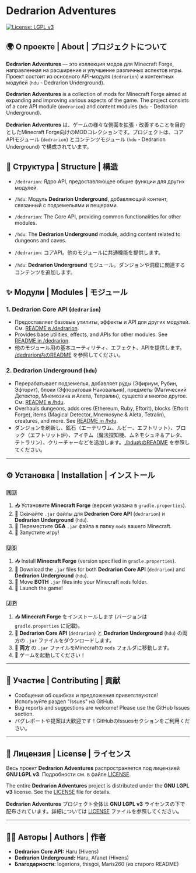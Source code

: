 # Dedrarion Adventures

[![License: LGPL v3](https://img.shields.io/badge/License-LGPL_v3-blue.svg)](https://www.gnu.org/licenses/lgpl-3.0)

## 🌍 О проекте | About | プロジェクトについて

**Dedrarion Adventures** — это коллекция модов для Minecraft Forge, направленная на расширение и улучшение различных аспектов игры. Проект состоит из основного API-модуля (`dedrarion`) и контентных модулей (`hdu` - Dedrarion Underground).

**Dedrarion Adventures** is a collection of mods for Minecraft Forge aimed at expanding and improving various aspects of the game. The project consists of a core API module (`dedrarion`) and content modules (`hdu` - Dedrarion Underground).

**Dedrarion Adventures** は、ゲームの様々な側面を拡張・改善することを目的としたMinecraft Forge向けのMODコレクションです。プロジェクトは、コアAPIモジュール (`dedrarion`) とコンテンツモジュール (`hdu` - Dedrarion Underground) で構成されています。

## 🌳 Структура | Structure | 構造

* `/dedrarion`: Ядро API, предоставляющее общие функции для других модулей.
* `/hdu`: Модуль **Dedrarion Underground**, добавляющий контент, связанный с подземельями и пещерами.

* `/dedrarion`: The Core API, providing common functionalities for other modules.
* `/hdu`: The **Dedrarion Underground** module, adding content related to dungeons and caves.

* `/dedrarion`: コアAPI。他のモジュールに共通機能を提供します。
* `/hdu`: **Dedrarion Underground** モジュール。ダンジョンや洞窟に関連するコンテンツを追加します。

## ✨ Модули | Modules | モジュール

### 1. Dedrarion Core API (`dedrarion`)
* Предоставляет базовые утилиты, эффекты и API для других модулей. См. [README в /dedrarion](dedrarion/README.md).
* Provides base utilities, effects, and APIs for other modules. See [README in /dedrarion](dedrarion/README.md).
* 他のモジュール用の基本ユーティリティ、エフェクト、APIを提供します。[ /dedrarion内のREADME](dedrarion/README.md) を参照してください。

### 2. Dedrarion Underground (`hdu`)
* Перерабатывает подземелья, добавляет руды (Эфириум, Рубин, Эфторит), блоки (Эфторитовая Наковальня), предметы (Магический Детектор, Мнемозина и Алета, Тетралин), существ и многое другое. См. [README в /hdu](hdu/README.md).
* Overhauls dungeons, adds ores (Ethereum, Ruby, Eftorit), blocks (Eftorit Forge), items (Magical Detector, Mnemosyne & Aleta, Tetralin), creatures, and more. See [README in /hdu](hdu/README.md).
* ダンジョンを刷新し、鉱石（エーテリウム、ルビー、エフトリット）、ブロック（エフトリット炉）、アイテム（魔法探知機、ムネモシュネ＆アレタ、テトラリン）、クリーチャーなどを追加します。[ /hdu内のREADME](hdu/README.md) を参照してください。

---

## ⚙️ Установка | Installation | インストール

### 🇷🇺
1.  📥 Установите **Minecraft Forge** (версия указана в `gradle.properties`).
2.  📂 Скачайте `.jar` файлы для **Dedrarion Core API** (`dedrarion`) и **Dedrarion Underground** (`hdu`).
3.  📂 Переместите **ОБА** `.jar` файла в папку `mods` вашего Minecraft.
4.  🚀 Запустите игру!

### 🇺🇸
1.  📥 Install **Minecraft Forge** (version specified in `gradle.properties`).
2.  📂 Download the `.jar` files for both **Dedrarion Core API** (`dedrarion`) and **Dedrarion Underground** (`hdu`).
3.  📂 Move **BOTH** `.jar` files into your Minecraft `mods` folder.
4.  🚀 Launch the game!

### 🇯🇵
1.  📥 **Minecraft Forge** をインストールします (バージョンは `gradle.properties` に記載)。
2.  📂 **Dedrarion Core API** (`dedrarion`) と **Dedrarion Underground** (`hdu`) の両方の `.jar` ファイルをダウンロードします。
3.  📂 **両方** の `.jar` ファイルをMinecraftの `mods` フォルダに移動します。
4.  🚀 ゲームを起動してください！

---

## 🤝 Участие | Contributing | 貢献

* Сообщения об ошибках и предложения приветствуются! Используйте раздел "Issues" на GitHub.
* Bug reports and suggestions are welcome! Please use the GitHub Issues section.
* バグレポートや提案は大歓迎です！GitHubのIssuesセクションをご利用ください。

---

## 📜 Лицензия | License | ライセンス

Весь проект **Dedrarion Adventures** распространяется под лицензией **GNU LGPL v3**. Подробности см. в файле [LICENSE](LICENSE).

The entire **Dedrarion Adventures** project is distributed under the **GNU LGPL v3** license. See the [LICENSE](LICENSE) file for details.

**Dedrarion Adventures** プロジェクト全体は **GNU LGPL v3** ライセンスの下で配布されています。詳細については [LICENSE](LICENSE) ファイルを参照してください。

---

## 👨‍💻 Авторы | Authors | 作者

* **Dedrarion Core API:** Haru (Hivens)
* **Dedrarion Underground:** Haru, Afanet (Hivens)
* **Благодарности:** logerions, thisgoi, Maris260 (из старого README)